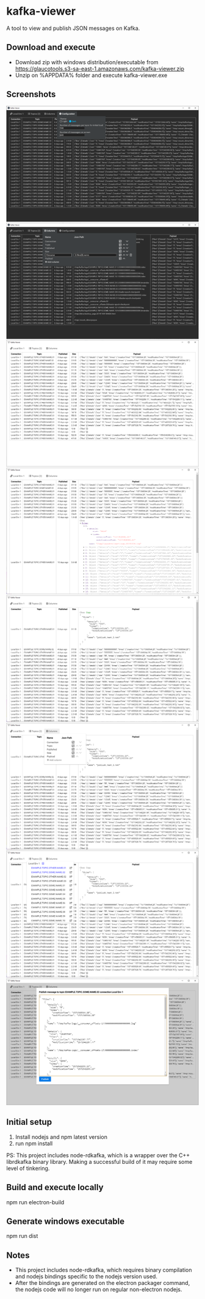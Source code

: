 # kafka-viewer

A tool to view and publish JSON messages on Kafka.

## Download and execute

- Download zip with windows distribution/executable from https://glaucotools.s3-sa-east-1.amazonaws.com/kafka-viewer.zip
- Unzip on %APPDATA% folder and execute kafka-viewer.exe

## Screenshots

![Screenshot 7](./src/assets/images/screenshot7.png)
![Screenshot 8](./src/assets/images/screenshot8.png)
![Screenshot 1](./src/assets/images/screenshot1.png)
![Screenshot 2](./src/assets/images/screenshot2.png)
![Screenshot 3](./src/assets/images/screenshot3.png)
![Screenshot 4](./src/assets/images/screenshot4.png)
![Screenshot 5](./src/assets/images/screenshot5.png)
![Screenshot 6](./src/assets/images/screenshot6.png)

## Initial setup

1) Install nodejs and npm latest version
2) run npm install

PS: This project includes node-rdkafka, which is a wrapper over the C++ librdkafka binary library. Making a successful build of it may require some level of tinkering.  

## Build and execute locally

npm run electron-build

## Generate windows executable

npm run dist

## Notes

- This project includes node-rdkafka, which requires binary compilation and nodejs bindings specific to the nodejs version used. 
- After the bindings are generated on the electron packager command, the nodejs code will no longer run on regular non-electron nodejs.   

